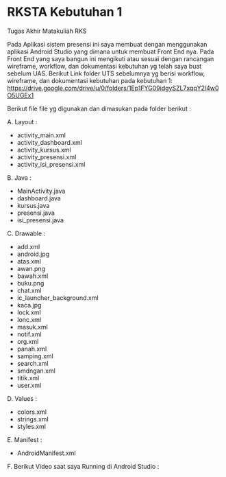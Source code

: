 # RKSTA Kebutuhan 1
Tugas Akhir Matakuliah RKS

Pada Aplikasi sistem presensi ini saya membuat dengan menggunakan aplikasi Android Studio yang dimana untuk membuat Front End nya. Pada Front End yang saya bangun ini mengikuti atau sesuai dengan rancangan wireframe, workflow, dan dokumentasi kebutuhan yg telah saya buat sebelum UAS. Berikut Link folder UTS sebelumnya yg berisi workflow, wireframe, dan dokumentasi kebutuhan pada kebutuhan 1:
https://drive.google.com/drive/u/0/folders/1Ep1FYG09idgySZL7xqqY2l4w0O5UGEx1 

Berikut file file yg digunakan dan dimasukan pada folder berikut :

A. Layout :
  - activity_main.xml
  - activity_dashboard.xml
  - activity_kursus.xml
  - activity_presensi.xml
  - activity_isi_presensi.xml 
  
B. Java :
  - MainActivity.java
  - dashboard.java
  - kursus.java 
  - presensi.java
  - isi_presensi.java 
  
C. Drawable :
  - add.xml
  - android.jpg
  - atas.xml
  - awan.png
  - bawah.xml
  - buku.png
  - chat.xml
  - ic_launcher_background.xml 
  - kaca.jpg
  - lock.xml 
  - lonc.xml
  - masuk.xml
  - notif.xml
  - org.xml 
  - panah.xml
  - samping.xml
  - search.xml 
  - smdngan.xml
  - titik.xml
  - user.xml 
  
D. Values :
  - colors.xml
  - strings.xml
  - styles.xml
  
E. Manifest :
  - AndroidManifest.xml
  
F. Berikut Video saat saya Running di Android Studio :



  
